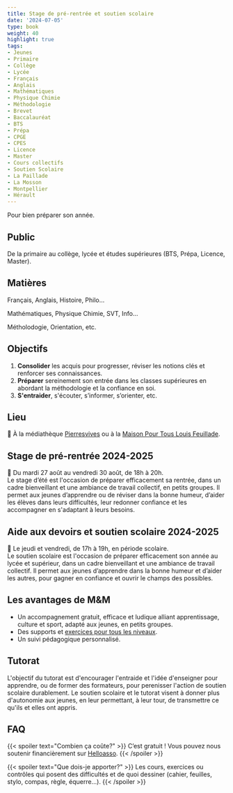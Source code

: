```yaml
---
title: Stage de pré-rentrée et soutien scolaire
date: '2024-07-05'
type: book
weight: 40
highlight: true
tags:
- Jeunes
- Primaire
- Collège
- Lycée
- Français
- Anglais
- Mathématiques
- Physique Chimie
- Méthodologie
- Brevet
- Baccalauréat
- BTS
- Prépa
- CPGE
- CPES
- Licence
- Master
- Cours collectifs
- Soutien Scolaire
- La Paillade
- La Mosson
- Montpellier
- Hérault
---
```


Pour bien préparer son année.

<!--more-->

<!-- {{< figure src="assos/lutte-exclusions.png" caption="Partenaires associatifs et institutionnels.">}} -->

## Public

De la primaire au collège, lycée et études supérieures (BTS, Prépa, Licence, Master).

## Matières

Français, Anglais, Histoire, Philo...

Mathématiques, Physique Chimie, SVT, Info... 

Métholodogie, Orientation, etc.

## Objectifs

1. <b>Consolider</b> les acquis pour progresser, réviser les notions clés et renforcer ses connaissances.
2. <b>Préparer</b> sereinement son entrée dans les classes supérieures en abordant la méthodologie et la confiance en soi.
3. <b>S'entraider</b>, s'écouter, s’informer, s’orienter, etc.

## Lieu

📍 À la médiathèque [Pierresvives](https://pierresvives.herault.fr/663-horaires-d-ouverture.htm) ou à la [Maison Pour Tous Louis Feuillade](https://www.montpellier.fr/structure/1788/240-maison-pour-tous-louis-feuillade-structure.htm). <br>

## Stage de pré-rentrée 2024-2025

📅 Du mardi 27 août au vendredi 30 août, de 18h à 20h. <br>
Le stage d’été est l'occasion de préparer efficacement sa rentrée, dans un cadre bienveillant et une ambiance de travail collectif, en petits groupes. Il permet aux jeunes d’apprendre ou de réviser dans la bonne humeur, d’aider les élèves dans leurs difficultés, leur redonner confiance et les accompagner en s'adaptant à leurs besoins.

## Aide aux devoirs et soutien scolaire 2024-2025

📅 Le jeudi et vendredi, de 17h à 19h, en période scolaire. <br>
Le soutien scolaire est l'occasion de préparer efficacement son année au lycée et supérieur, dans un cadre bienveillant et une ambiance de travail collectif. Il permet aux jeunes d’apprendre dans la bonne humeur et d’aider les autres, pour gagner en confiance et ouvrir le champs des possibles.

## Les avantages de M&M

- Un accompagnement gratuit, efficace et ludique alliant apprentissage, culture et sport, adapté aux jeunes, en petits groupes.
- Des supports et [exercices pour tous les niveaux](https://www.mathsetmaryam.fr/c/maths/).
- Un suivi pédagogique personnalisé.

## Tutorat

L'objectif du tutorat est d'encourager l'entraide et l'idée d'enseigner pour apprendre, ou de former des formateurs, pour perenisser l'action de soutien scolaire durablement. Le soutien scolaire et le tutorat visent à donner plus d'autonomie aux jeunes, en leur permettant, à leur tour, de transmettre ce qu'ils et elles ont appris.

## FAQ

{{< spoiler text="Combien ça coûte?" >}}
C’est gratuit ! Vous pouvez nous soutenir financièrement sur [Helloasso](https://www.helloasso.com/associations/maths-et-maryam/formulaires/2).
{{< /spoiler >}}

{{< spoiler text="Que dois-je apporter?" >}}
Les cours, exercices ou contrôles qui posent des difficultés et de quoi dessiner (cahier, feuilles, stylo, compas, règle, équerre...).
{{< /spoiler >}}
